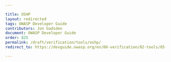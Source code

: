 ```yaml
---

title: OSHP
layout: redirected
tags: OWASP Developer Guide
contributors: Jon Gadsden
document: OWASP Developer Guide
order: 825
permalink: /draft/verification/tools/oshp/
redirect_to: https://devguide.owasp.org/en/06-verification/02-tools/05-secure-headers/

---
```

